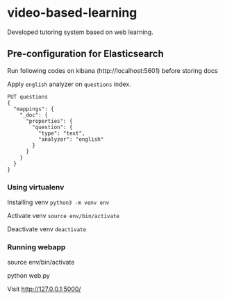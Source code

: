 # video-based-learning

Developed tutoring system based on web learning.

## Pre-configuration for Elasticsearch

Run following codes on kibana (http://localhost:5601) before storing docs

Apply `english` analyzer on `questions` index.

```
PUT questions
{
  "mappings": {
    "_doc": {
      "properties": {
        "question": {
          "type": "text",
          "analyzer": "english"
        }
      }
    }
  }
}
```

### Using virtualenv

Installing venv
`python3 -m venv env`

Activate venv
`source env/bin/activate`

Deactivate venv
`deactivate`

### Running webapp

source env/bin/activate

python web.py

Visit http://127.0.0.1:5000/